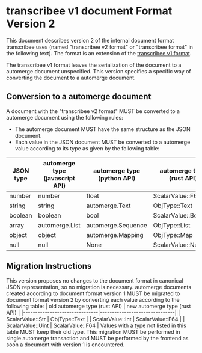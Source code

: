 # transcribee v1 document Format Version 2

This document describes version 2 of the internal document format transcribee uses (named "transcribee v2 format" or "transcribee format" in the following text).
The format is an extension of the [transcribee v1 format](./document_format_v1.md).

The transcribee v1 format leaves the serialization of the document to a automerge document unspecified. This version specifies a specific way of converting the document to a automerge document.

## Conversion to a automerge document
A document with the "transcribee v2 format" MUST be converted to a automerge document using the following rules:
- The automerge document MUST have the same structure as the JSON document.
- Each value in the JSON document MUST be converted to a automerge value according to its type as given by the following table:

| JSON type | automerge type (javascript API) | automerge type (python API) | automerge type (rust API) |
|-----------|---------------------------------|-----------------------------|---------------------------|
| number    | number                          | float                       | ScalarValue::F64          |
| string    | string                          | automerge.Text              | ObjType::Text             |
| boolean   | boolean                         | bool                        | ScalarValue::Boolean      |
| array     | automerge.List                  | automerge.Sequence          | ObjType::List             |
| object    | object                          | automerge.Mapping           | ObjType::Map              |
| null      | null                            | None                        | ScalarValue::Null         |


## Migration Instructions

This version proposes no changes to the document format in canonical JSON representation, so no migration is necessary. automerge documents created according to document format version 1 MUST be migrated to document format version 2 by converting each value according to the following table:
| old automerge type (rust API) | new automerge type (rust API) |
|-------------------------------|-------------------------------|
| ScalarValue::Str              | ObjType::Text                 |
| ScalarValue::Int              | ScalarValue::F64              |
| ScalarValue::Uint             | ScalarValue::F64              |
Values with a type not listed in this table MUST keep their old type. This migration MUST be performed in single automerge transaction and MUST be performed by the frontend as soon a document with version 1 is encountered.
